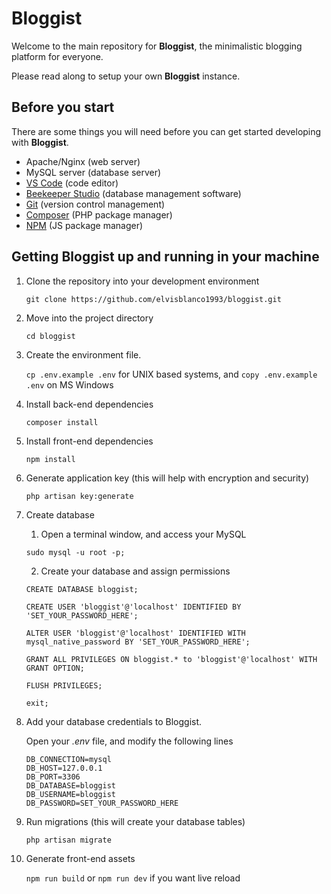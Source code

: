 # Bloggist
Welcome to the main repository for **Bloggist**, the minimalistic blogging platform for everyone.

Please read along to setup your own **Bloggist** instance.

## Before you start
There are some things you will need before you can get started developing with **Bloggist**.
- Apache/Nginx (web server)
- MySQL server (database server)
- [VS Code][vscode] (code editor)
- [Beekeeper Studio][beekeeper] (database management software)
- [Git][git] (version control management)
- [Composer][composer] (PHP package manager)
- [NPM][npm] (JS package manager)

[beekeeper]: https://www.beekeeperstudio.io/get
[vscode]: https://code.visualstudio.com/Download
[git]: https://git-scm.com/downloads
[composer]: https://getcomposer.org/download/
[npm]: https://nodejs.org/en/

## Getting **Bloggist** up and running in your machine

1. Clone the repository into your development environment

    ```git clone https://github.com/elvisblanco1993/bloggist.git```

2. Move into the project directory

    ```cd bloggist```

3. Create the environment file.

    ```cp .env.example .env``` for UNIX based systems, and ```copy .env.example .env``` on MS Windows

4. Install back-end dependencies

    ```composer install```

5. Install front-end dependencies

    ```npm install```

6. Generate application key (this will help with encryption and security)

    ```php artisan key:generate```

7. Create database

    1. Open a terminal window, and access your MySQL

    ```sudo mysql -u root -p;```

    2. Create your database and assign permissions

    ```CREATE DATABASE bloggist;```

    ```CREATE USER 'bloggist'@'localhost' IDENTIFIED BY 'SET_YOUR_PASSWORD_HERE';```

    ```ALTER USER 'bloggist'@'localhost' IDENTIFIED WITH mysql_native_password BY 'SET_YOUR_PASSWORD_HERE';```

    ```GRANT ALL PRIVILEGES ON bloggist.* to 'bloggist'@'localhost' WITH GRANT OPTION;```

    ```FLUSH PRIVILEGES;```

    ```exit;```

 8. Add your database credentials to Bloggist.

    Open your *.env* file, and modify the following lines

    ```
    DB_CONNECTION=mysql
    DB_HOST=127.0.0.1
    DB_PORT=3306
    DB_DATABASE=bloggist
    DB_USERNAME=bloggist
    DB_PASSWORD=SET_YOUR_PASSWORD_HERE
    ```
9. Run migrations (this will create your database tables)

    ```php artisan migrate```
    
10. Generate front-end assets

    ```npm run build``` or ```npm run dev``` if you want live reload
